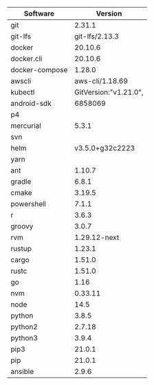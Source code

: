 [//]: # (title: Preinstalled Software on TeamCity Cloud Windows Agents)
[//]: # (auxiliary-id: Preinstalled Software on TeamCity Cloud Windows Agents)

<chunk id="windows-jb-agents">

|Software|Version|
|---|---|
|git|2.31.1|
|git-lfs|git-lfs/2.13.3|
|docker|20.10.6|
|docker.cli|20.10.6|
|docker-compose|1.28.0|
|awscli|aws-cli/1.18.69|
|kubectl|GitVersion:"v1.21.0",|
|android-sdk|6858069|
|p4||
|mercurial|5.3.1|
|svn||
|helm|v3.5.0+g32c2223|
|yarn||
|ant|1.10.7|
|gradle|6.8.1|
|cmake|3.19.5|
|powershell|7.1.1|
|r|3.6.3|
|groovy|3.0.7|
|rvm|1.29.12-next|
|rustup|1.23.1|
|cargo|1.51.0|
|rustc|1.51.0|
|go|1.16|
|nvm|0.33.11|
|node|14.5|
|python|3.8.5|
|python2|2.7.18|
|python3|3.9.4|
|pip3|21.0.1|
|pip|21.0.1|
|ansible|2.9.6|

</chunk> 
